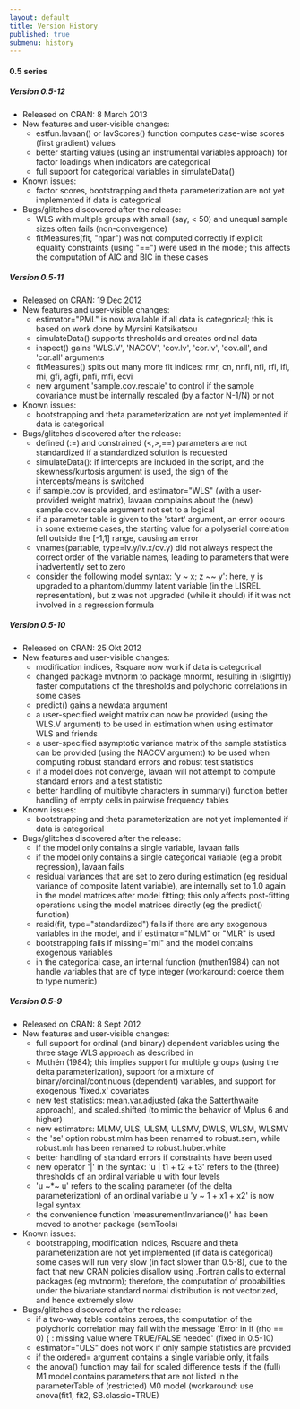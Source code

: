 ```yaml
---
layout: default
title: Version History
published: true
submenu: history
---
```


#### 0.5 series ####

##### Version 0.5-12 #####

- Released on CRAN: 8 March 2013
- New features and user-visible changes:
  - estfun.lavaan() or lavScores() function computes case-wise scores (first gradient) values
  - better starting values (using an instrumental variables approach) for factor loadings when indicators are categorical
  - full support for categorical variables in simulateData()
- Known issues:
  - factor scores, bootstrapping and theta parameterization are not yet implemented if data is categorical
- Bugs/glitches discovered after the release:
  - WLS with multiple groups with small (say, < 50) and unequal sample sizes often fails (non-convergence)
  - fitMeasures(fit, "npar") was not computed correctly if explicit equality constraints (using "==") were used in the model; this affects the computation of AIC and BIC in these cases

##### Version 0.5-11 #####

- Released on CRAN: 19 Dec 2012
- New features and user-visible changes:
  - estimator="PML" is now available if all data is categorical; this is based on work done by Myrsini Katsikatsou
  - simulateData() supports thresholds and creates ordinal data
  - inspect() gains 'WLS.V', 'NACOV', 'cov.lv', 'cor.lv', 'cov.all', and 'cor.all' arguments
  - fitMeasures() spits out many more fit indices: rmr, cn, nnfi, nfi, rfi, ifi, rni, gfi, agfi, pnfi, mfi, ecvi
  - new argument 'sample.cov.rescale' to control if the sample covariance must be internally rescaled (by a factor N-1/N) or not
- Known issues:
  - bootstrapping and theta parameterization are not yet implemented if data is categorical
- Bugs/glitches discovered after the release:
  - defined (:=) and constrained (<,>,==) parameters are not standardized if a standardized solution is requested
  - simulateData(): if intercepts are included in the script, and the skewness/kurtosis argument is used, the sign of the intercepts/means is switched
  - if sample.cov is provided, and estimator="WLS" (with a user-provided weight matrix), lavaan complains about the (new) sample.cov.rescale argument not set to a logical
  - if a parameter table is given to the 'start' argument, an error occurs
        in some extreme cases, the starting value for a polyserial correlation fell outside the [-1,1] range, causing an error
  - vnames(partable, type=lv.y/lv.x/ov.y) did not always respect the correct order of the variable names, leading to parameters that were inadvertently set to zero
  - consider the following model syntax: 'y ~ x; z ~~ y': here, y is upgraded to a phantom/dummy latent variable (in the LISREL representation), but z was not upgraded (while it should) if it was not involved in a regression formula

##### Version 0.5-10 #####

- Released on CRAN: 25 Okt 2012
- New features and user-visible changes:
  - modification indices, Rsquare now work if data is categorical
  - changed package mvtnorm to package mnormt, resulting in (slightly) faster
computations of the thresholds and polychoric correlations in some cases
  - predict() gains a newdata argument
  - a user-specified weight matrix can now be provided (using the WLS.V
argument) to be used in estimation when using estimator WLS and friends
  - a user-specified asymptotic variance matrix of the sample statistics can be
provided (using the NACOV argument) to be used when computing robust standard
errors and robust test statistics
  - if a model does not converge, lavaan will not attempt to compute standard errors and a test statistic
  - better handling of multibyte characters in summary() function
        better handling of empty cells in pairwise frequency tables
- Known issues:
  - bootstrapping and theta parameterization are not yet implemented if data is categorical
- Bugs/glitches discovered after the release:
  - if the model only contains a single variable, lavaan fails
  - if the model only contains a single categorical variable (eg a probit regression), lavaan fails
  - residual variances that are set to zero during estimation (eg residual variance of composite latent variable), are internally set to 1.0 again in the model matrices after model fitting; this only affects post-fitting operations using the model matrices directly (eg the predict() function)
   - resid(fit, type="standardized") fails if there are any exogenous variables in the model, and if estimator="MLM" or "MLR" is used
   - bootstrapping fails if missing="ml" and the model contains exogenous variables
   - in the categorical case, an internal function (muthen1984) can not handle variables that are of type integer (workaround: coerce them to type numeric)

##### Version 0.5-9 #####

- Released on CRAN: 8 Sept 2012
- New features and user-visible changes:
  - full support for ordinal (and binary) dependent variables using the three stage WLS approach as described in
  - Muthén (1984); this implies support for multiple groups (using the delta parameterization), support for a mixture of binary/ordinal/continuous (dependent) variables, and support for exogenous 'fixed.x' covariates
  - new test statistics: mean.var.adjusted (aka the Satterthwaite approach), and scaled.shifted (to mimic the behavior of Mplus 6 and higher)
  - new estimators: MLMV, ULS, ULSM, ULSMV, DWLS, WLSM, WLSMV
  - the 'se' option robust.mlm has been renamed to robust.sem, while robust.mlr has been renamed to robust.huber.white
  - better handling of standard errors if constraints have been used
  - new operator '|' in the syntax: 'u | t1 + t2 + t3' refers to the (three) thresholds of an ordinal variable u with four levels
  - 'u ~*~ u' refers to the scaling parameter (of the delta parameterization) of an ordinal variable u
        'y ~ 1 + x1 + x2' is now legal syntax
  - the convenience function 'measurementInvariance()' has been moved to another package (semTools)
- Known issues:
  - bootstrapping, modification indices, Rsquare and theta parameterization are not yet implemented (if data is categorical)
        some cases will run very slow (in fact slower than 0.5-8), due to the fact that new CRAN policies disallow using .Fortran calls to external packages (eg mvtnorm); therefore, the computation of probabilities under the bivariate standard normal distribution is not vectorized, and hence extremely slow
- Bugs/glitches discovered after the release:
  - if a two-way table contains zeroes, the computation of the polychoric correlation may fail with the message 'Error in if (rho == 0) { : missing value where TRUE/FALSE needed' (fixed in 0.5-10)
  - estimator="ULS" does not work if only sample statistics are provided
  - if the ordered= argument contains a single variable only, it fails
  - the anova() function may fail for scaled difference tests if the (full) M1 model contains parameters that are not listed in the parameterTable of (restricted) M0 model (workaround: use anova(fit1, fit2, SB.classic=TRUE)

